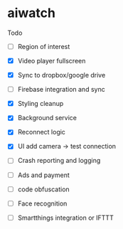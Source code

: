 # aiwatch

Todo

- [ ] Region of interest
- [x] Video player fullscreen
- [x] Sync to dropbox/google drive
- [ ] Firebase integration and sync
- [x] Styling cleanup
- [x] Background service
- [x] Reconnect logic
- [x] UI add camera -> test connection
- [ ] Crash reporting and logging
- [ ] Ads and payment
- [ ] code obfuscation
- [ ] Face recognition
- [ ] Smartthings integration or IFTTT

